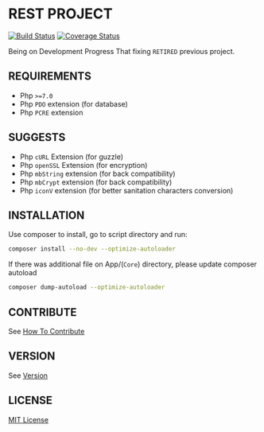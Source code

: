 # REST PROJECT 

[![Build Status](https://travis-ci.org/PentagonalProject/rest.svg?branch=master)](https://travis-ci.org/PentagonalProject/rest)
[![Coverage Status](https://coveralls.io/repos/github/PentagonalProject/rest/badge.svg?branch=master)](https://coveralls.io/github/PentagonalProject/rest?branch=master)

Being on Development Progress
That fixing `RETIRED` previous project.

## REQUIREMENTS

- Php `>=7.0`
- Php `PDO` extension (for database)
- Php `PCRE` extension

## SUGGESTS

- Php `cURL` Extension (for guzzle)
- Php `openSSL` Extension (for encryption)
- Php `mbString` extension (for back compatibility)
- Php `mbCrypt` extension (for back compatibility)
- Php `iconV` extension (for better sanitation characters conversion)

## INSTALLATION

Use composer to install, go to script directory and run:

```bash
composer install --no-dev --optimize-autoloader
```

If there was additional file on App/(`Core`) directory, please update composer autoload


```bash
composer dump-autoload --optimize-autoloader
```

## CONTRIBUTE

See [How To Contribute](CONTRIBUTE.md)

## VERSION

See [Version](VERSION)

## LICENSE

[MIT License](LICENSE)

